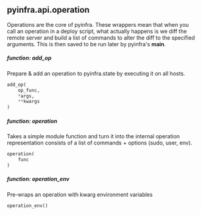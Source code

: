 ## pyinfra.api.operation

Operations are the core of pyinfra. These wrappers mean that when you call an operation
in a deploy script, what actually happens is we diff the remote server and build a list
of commands to alter the diff to the specified arguments. This is then saved to be run
later by pyinfra's __main__.

##### function: add_op

Prepare & add an operation to pyinfra.state by executing it on all hosts.

```py
add_op(
    op_func,
    *args,
    **kwargs
)
```


##### function: operation

Takes a simple module function and turn it into the internal operation representation
consists of a list of commands + options (sudo, user, env).

```py
operation(
    func
)
```


##### function: operation_env

Pre-wraps an operation with kwarg environment variables

```py
operation_env()
```
